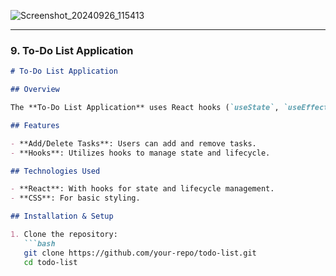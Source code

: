 ![Screenshot_20240926_115413](https://github.com/user-attachments/assets/f59b5cba-151c-4fe7-a8c4-418b51944933)


---

### 9. **To-Do List Application**

```markdown
# To-Do List Application

## Overview

The **To-Do List Application** uses React hooks (`useState`, `useEffect`) to manage tasks, allowing users to add and track tasks in a to-do list.

## Features

- **Add/Delete Tasks**: Users can add and remove tasks.
- **Hooks**: Utilizes hooks to manage state and lifecycle.

## Technologies Used

- **React**: With hooks for state and lifecycle management.
- **CSS**: For basic styling.

## Installation & Setup

1. Clone the repository:
   ```bash
   git clone https://github.com/your-repo/todo-list.git
   cd todo-list

